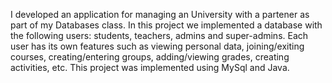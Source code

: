 I developed an application for managing an University with a partener as part of my Databases class.
In this project we implemented a database with the following users: students, teachers, admins and super-admins.
Each user has its own features such as viewing personal data, joining/exiting courses, creating/entering groups, adding/viewing grades, creating activities, etc.
This project was implemented using MySql and Java.
